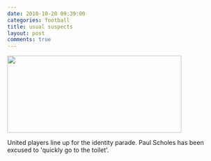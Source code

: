 ```yaml
---
date: 2010-10-20 09:39:00
categories: football
title: usual suspects
layout: post
comments: true
---
```

<a href="http://picasaweb.google.com/lh/photo/7TbvvBz3kX_1utlPDatYxA?feat=embedwebsite"><img src="http://lh6.ggpht.com/_l2uGy1RGCiE/TL64N1ucMiI/AAAAAAAABog/eaQQpX-FE5k/s400/Rooney.jpg"
height="177" width="400" /></a>

United players line up for the identity parade. Paul Scholes has been
excused to 'quickly go to the toilet'.

